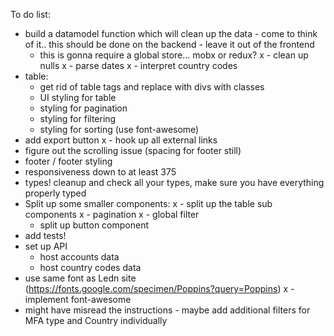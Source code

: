 To do list:

- build a datamodel function which will clean up the data - come to think of it.. this should be done on the backend - leave it out of the frontend
    - this is gonna require a global store... mobx or redux?
    x - clean up nulls
    x - parse dates
    x - interpret country codes
- table:
    - get rid of table tags and replace with divs with classes
    - UI styling for table
    - styling for pagination
    - styling for filtering
    - styling for sorting (use font-awesome)
- add export button
x - hook up all external links
- figure out the scrolling issue (spacing for footer still)
- footer / footer styling
- responsiveness down to at least 375
- types! cleanup and check all your types, make sure you have everything properly typed
- Split up some smaller components:
    x - split up the table sub components
        x - pagination
        x - global filter
    - split up button component
- add tests!
- set up API
    - host accounts data
    - host country codes data
- use same font as Ledn site (https://fonts.google.com/specimen/Poppins?query=Poppins)
x - implement font-awesome
- might have misread the instructions - maybe add additional filters for MFA type and Country individually